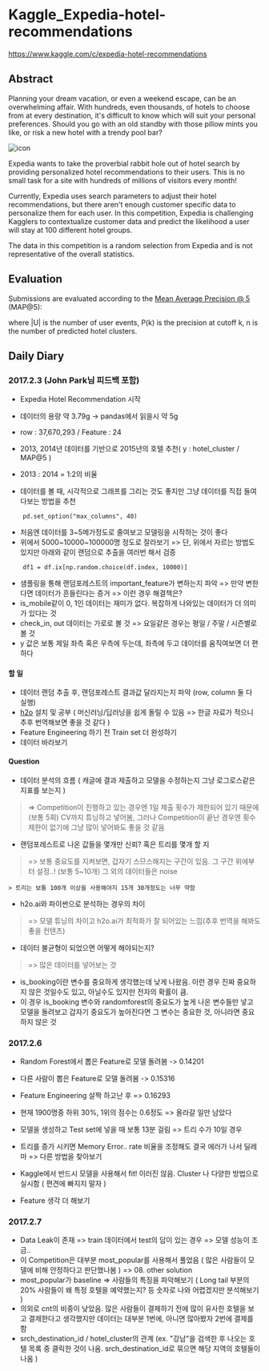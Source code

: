 # Kaggle_Expedia-hotel-recommendations

https://www.kaggle.com/c/expedia-hotel-recommendations

## Abstract
Planning your dream vacation, or even a weekend escape, can be an overwhelming affair. With hundreds, even thousands, of hotels to choose from at every destination, it's difficult to know which will suit your personal preferences. Should you go with an old standby with those pillow mints you like, or risk a new hotel with a trendy pool bar? 

![icon](https://kaggle2.blob.core.windows.net/competitions/kaggle/5056/media/expedia_icons.png)


Expedia wants to take the proverbial rabbit hole out of hotel search by providing personalized hotel recommendations to their users. This is no small task for a site with hundreds of millions of visitors every month!

Currently, Expedia uses search parameters to adjust their hotel recommendations, but there aren't enough customer specific data to personalize them for each user. In this competition, Expedia is challenging Kagglers to contextualize customer data and predict the likelihood a user will stay at 100 different hotel groups.

The data in this competition is a random selection from Expedia and is not representative of the overall statistics.

## Evaluation
Submissions are evaluated according to the [Mean Average Precision @ 5](https://www.kaggle.com/wiki/MeanAveragePrecision) (MAP@5):


where |U| is the number of user events, P(k) is the precision at cutoff k, n is the number of predicted hotel clusters.


## Daily Diary

### 2017.2.3  (John Park님 피드백 포함)

- Expedia Hotel Recommendation 시작
- 데이터의 용량 약 3.79g -> pandas에서 읽을시 약 5g
- row : 37,670,293  / Feature : 24
- 2013, 2014년 데이터를 기반으로 2015년의 호텔 추천( y : hotel_cluster / MAP@5 )
- 2013 : 2014 = 1:2의 비율

- 데이터를 볼 때, 시각적으로 그래프를 그리는 것도 좋지만 그냥 데이터를 직접 들여다보는 방법을 추천
~~~
    pd.set_option("max_columns", 40) 
~~~

- 처음엔 데이터를 3~5메가정도로 줄여보고 모델링을 시작하는 것이 좋다
- 위에서 5000~10000~100000명 정도로 잘라보기 => 단, 위에서 자르는 방법도 있지만 아래와 같이 랜덤으로 추출을 여러번 해서 검증

~~~
    df1 = df.ix[np.random.choice(df.index, 10000)]
~~~

- 샘플링을 통해 랜덤포레스트의 important_feature가 변하는지 파악 => 만약 변한다면 데이터가 흔들린다는 증거 => 이런 경우 해결책은?
- is_mobile같이 0, 1인 데이터는 재미가 없다. 복잡하게 나와있는 데이터가 더 의미가 있다는 것
- check_in, out 데이터는 가로로 볼 것 => 요일같은 경우는 평일 / 주말 / 시즌별로 볼 것
- y 값은 보통 제일 좌측 혹은 우측에 두는데, 좌측에 두고 데이터를 움직여보면 더 편하다


#### 할 일
- 데이터 랜덤 추출 후, 랜덤포레스트 결과값 달라지는지 파악 (row, column 둘 다 실행)
- [h2o](http://h2o.ai) 설치 및 공부 ( 머신러닝/딥러닝을 쉽게 돌릴 수 있음 => 한글 자료가 적으니 추후 번역해보면 좋을 것 같다 )
- Feature Engineering 하기 전 Train set 더 완성하기
- 데이터 바라보기

#### Question
- 데이터 분석의 흐름 ( 캐글에 결과 제출하고 모델을 수정하는지 그냥 로그로스같은 지표를 보는지 )
> => Competition이 진행하고 있는 경우엔 1일 제출 횟수가 제한되어 있기 때문에(보통 5회) CV까지 튜닝하고 넣어봄, 그러나 Competition이 끝난 경우엔 횟수 제한이 없기에 그냥 많이 넣어봐도 좋을 것 같음

- 랜덤포레스트로 나온 값들을 몇개만 신뢰? 혹은 트리를 몇개 할 지
> => 보통 중요도를 지켜보면, 갑자기 스므스해지는 구간이 있음. 그 구간 위에부터 설정..! (보통 5~10개) 그 외의 데이터들은 noise 

    > 트리는 보통 100개 이상을 사용해야지 15개 30개정도는 너무 약함

- h2o.ai와 파이썬으로 분석하는 경우의 차이
> => 모델 튜닝의 차이고 h2o.ai가 최적화가 잘 되어있는 느낌(추후 번역을 해봐도 좋을 컨텐츠)

- 데이터 불균형이 되었으면 어떻게 해야되는지?
> => 많은 데이터를 넣어보는 것

- is_booking이란 변수를 중요하게 생각했는데 낮게 나왔음. 이런 경우 진짜 중요하지 않은 것일수도 있고, 아닐수도 있지만 전자의 확률이 큼.
- 이 경우 is_booking 변수와 randomforest의 중요도가 높게 나온 변수들만 넣고 모델을 돌려보고 갑자기 중요도가 높아진다면 그 변수는 중요한 것, 아니라면 중요하지 않은 것



### 2017.2.6  
- Random Forest에서 뽑은 Feature로 모델 돌려봄 -> 0.14201
- 다른 사람이 뽑은 Feature로 모델 돌려봄 -> 0.15316
- Feature Engineering 살짝 하고난 후 => 0.16293
- 현재 1900명중 하위 30%, 1위의 점수는 0.6정도 => 올라갈 일만 남았다
- 모델을 생성하고 Test set에 넣을 때 보통 13분 걸림 => 트리 수가 10일 경우
- 트리를 증가 시키면 Memory Error.. rate 비율을 조정해도 결국 에러가 나서 딜레마 => 다른 방법을 찾아보기


- Kaggle에서 반드시 모델을 사용해서 fit! 이러진 않음. Cluster 나 다양한 방법으로 실시함 ( 편견에 빠지지 말자 )

- Feature 생각 더 해보기 

### 2017.2.7
- Data Leak이 존재 => train 데이터에서 test의 답이 있는 경우 => 모델 성능이 조금.. 
- 이 Competition은 대부분 most_popular를 사용해서 풀었음 ( 많은 사람들이 모델에 비해 안정하다고 판단했나봄 ) => 08. other solution
- most_popular가 baseline => 사람들의 특징을 파악해보기 ( Long tail 부분의 20% 사람들이 왜 특정 호텔을 예약했는지? 등 숫자로 나와 어렵겠지만 분석해보기 ) 
- 의외로 cnt의 비중이 낮았음. 많은 사람들이 결제하기 전에 많이 유사한 호텔을 보고 결제한다고 생각했지만 데이터는 대부분 1번에, 아니면 많아봤자 2번에 결제를 함
- srch_destination_id / hotel_cluster의 관계 (ex. "강남"을 검색한 후 나오는 호텔 목록 중 클릭한 것이 나옴. srch_destination_id로 묶으면 해당 지역의 호텔들이 나옴 )

